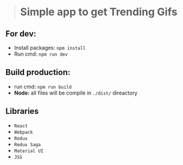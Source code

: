 ># Simple app to get Trending Gifs

## For dev:
* Install packages: `npm install`
* Run cmd: `npm run dev`

## Build production: 
* run cmd: `npm run build`
* **Node:** all files will be compile in `./dist/` direactory

## Libraries
* `React`
* `Webpack`
* `Redux`
* `Redux Saga`
* `Material UI`
* `JSS`